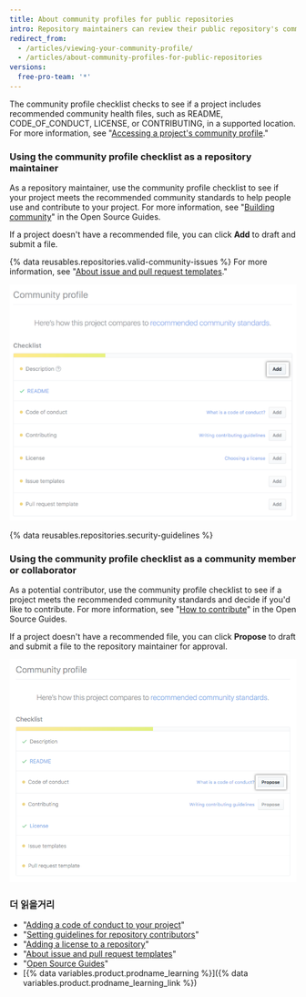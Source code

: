 ```yaml
---
title: About community profiles for public repositories
intro: Repository maintainers can review their public repository's community profile to learn how they can help grow their community and support contributors. Contributors can view a public repository's community profile to see if they want to contribute to the project.
redirect_from:
  - /articles/viewing-your-community-profile/
  - /articles/about-community-profiles-for-public-repositories
versions:
  free-pro-team: '*'
---
```


The community profile checklist checks to see if a project includes recommended community health files, such as README, CODE_OF_CONDUCT, LICENSE, or CONTRIBUTING, in a supported location. For more information, see "[Accessing a project's community profile](/articles/accessing-a-project-s-community-profile)."

### Using the community profile checklist as a repository maintainer

As a repository maintainer, use the community profile checklist to see if your project meets the recommended community standards to help people use and contribute to your project. For more information, see "[Building community](https://opensource.guide/building-community/)" in the Open Source Guides.

If a project doesn't have a recommended file, you can click **Add** to draft and submit a file.

{% data reusables.repositories.valid-community-issues %} For more information, see "[About issue and pull request templates](/articles/about-issue-and-pull-request-templates)."

![Community profile checklist with recommended community standards for maintainers](/assets/images/help/repository/add-button-community-profile.png)

{% data reusables.repositories.security-guidelines %}

### Using the community profile checklist as a community member or collaborator

As a potential contributor, use the community profile checklist to see if a project meets the recommended community standards and decide if you'd like to contribute. For more information, see "[How to contribute](https://opensource.guide/how-to-contribute/#anatomy-of-an-open-source-project)" in the Open Source Guides.

If a project doesn't have a recommended file, you can click **Propose** to draft and submit a file to the repository maintainer for approval.

![Community profile checklist with recommended community standards for contributors](/assets/images/help/repository/propose-button-community-profile.png)

### 더 읽을거리

- "[Adding a code of conduct to your project](/articles/adding-a-code-of-conduct-to-your-project)"
- "[Setting guidelines for repository contributors](/articles/setting-guidelines-for-repository-contributors)"
- "[Adding a license to a repository](/articles/adding-a-license-to-a-repository)"
- "[About issue and pull request templates](/articles/about-issue-and-pull-request-templates)"
- "[Open Source Guides](https://opensource.guide/)"
- [{% data variables.product.prodname_learning %}]({% data variables.product.prodname_learning_link %})
